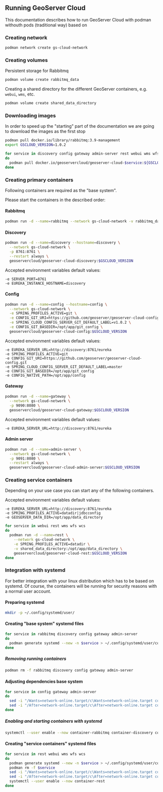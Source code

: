 ## Running GeoServer Cloud

This documentation describes how to run GeoServer Cloud with podman withouth pods (traditional way) based on 

### Creating network

```bash
podman network create gs-cloud-network
```

### Creating volumes

Persistent storage for Rabbitmq

```bash
podman volume create rabbitmq_data
```

Creating a shared directory for the different GeoServer containers, e.g. `webui`, `wms`, etc.

```bash
podman volume create shared_data_directory
```

### Downloading images

In order to speed up the "starting" part of the documentation we are going to download the images as the first stop

```bash
podman pull docker.io/library/rabbitmq:3.9-management 
export GSCLOUD_VERSION=1.0.2

for service in discovery config gateway admin-server rest webui wms wfs wcs
do
  podman pull docker.io/geoservercloud/geoserver-cloud-$service:${GSCLOUD_VERSION}
done
```

### Creating primary containers

Following containers are required as the "base system".

Please start the containers in the described order:

#### Rabbitmq

```bash
podman run -d --name=rabbitmq --network gs-cloud-network -v rabbitmq_data:/var/lib/rabbitmq --restart always rabbitmq:3.9-management
```

#### Discovery

```bash
podman run -d --name=discovery --hostname=discovery \
  --network gs-cloud-network \
  -p 8761:8761 \
  --restart always \
  geoservercloud/geoserver-cloud-discovery:$GSCLOUD_VERSION
```

Accepted environment variables default values:

    -e SERVER_PORT=8761
    -e EUREKA_INSTANCE_HOSTNAME=discovery 


#### Config

```bash
podman run -d --name=config --hostname=config \
  --network gs-cloud-network \
  -e SPRING_PROFILES_ACTIVE=git \
  -e CONFIG_GIT_URI=https://github.com/geoserver/geoserver-cloud-config.git \
  -e SPRING_CLOUD_CONFIG_SERVER_GIT_DEFAULT_LABEL=v1.0.2 \
  -e CONFIG_GIT_BASEDIR=/opt/app/git_config \
  geoservercloud/geoserver-cloud-config:$GSCLOUD_VERSION
```

Accepted environment variables default values:

    -e EUREKA_SERVER_URL=http://discovery:8761/eureka
    -e SPRING_PROFILES_ACTIVE=git
    -e CONFIG_GIT_URI=https://github.com/geoserver/geoserver-cloud-config.git
    -e SPRING_CLOUD_CONFIG_SERVER_GIT_DEFAULT_LABEL=master
    -e CONFIG_GIT_BASEDIR=/opt/app/git_config
    -e CONFIG_NATIVE_PATH=/opt/app/config

#### Gateway

```bash
podman run -d --name=gateway \
  --network gs-cloud-network \
  -p 9090:8080 \
  geoservercloud/geoserver-cloud-gateway:$GSCLOUD_VERSION
```

Accepted environment variables default values:

    -e EUREKA_SERVER_URL=http://discovery:8761/eureka

#### Admin server

```bash
podman run -d --name=admin-server \
  --network gs-cloud-network \
  -p 9091:8080 \
  --restart always \
  geoservercloud/geoserver-cloud-admin-server:$GSCLOUD_VERSION
```

### Creating service containers

Depending on your use case you can start any of the following containers.

Accepted environment variables default values:

    -e EUREKA_SERVER_URL=http://discovery:8761/eureka
    -e SPRING_PROFILES_ACTIVE=datadir|jdbcconfig
    -e GEOSERVER_DATA_DIR=/opt/app/data_directory


```bash
for service in webui rest wms wfs wcs
do
  podman run -d --name=rest \
    --network gs-cloud-network \
    -e SPRING_PROFILES_ACTIVE=datadir \
    -v shared_data_directory:/opt/app/data_directory \
    geoservercloud/geoserver-cloud-rest:$GSCLOUD_VERSION
done
```


### Integration with systemd

For better integration with your linux distribution which has to be based on systemd.
Of course, the containers will be running for security reasons with a normal user account.

#### Preparing systemd

```bash
mkdir -p ~/.config/systemd/user/
```

#### Creating "base system" systemd files

```bash
for service in rabbitmq discovery config gateway admin-server
do
  podman generate systemd --new -n $service > ~/.config/systemd/user/container-$service.service
done
```

##### Removing running containers

```bash
podman rm -f rabbitmq discovery config gateway admin-server
```

#### Adjusting dependencies base system

```bash
for service in config gateway admin-server
do
  sed -i "/Wants=network-online.target/c\Wants=network-online.target container-discovery.service" ~/.config/systemd/user/container-$service.service
  sed -i "/After=network-online.target/c\After=network-online.target container-discovery.service" ~/.config/systemd/user/container-$service.service
done
```

##### Enabling and starting containers with systemd

```bash
systemctl --user enable --now container-rabbitmq container-discovery container-config container-gateway container-admin-server
```

#### Creating "service containers" systemd files

```bash
for service in rest webui wms wfs wcs
do
  podman generate systemd --new -n $service > ~/.config/systemd/user/container-$service.service
  podman rm -f $service
  sed -i "/Wants=network-online.target/c\Wants=network-online.target container-config.service" ~/.config/systemd/user/container-$service.service
  sed -i "/After=network-online.target/c\After=network-online.target container-config.service" ~/.config/systemd/user/container-$service.service
  systemctl --user enable --now container-rest
done
```
